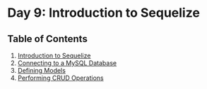 # Day 9: Introduction to Sequelize

## Table of Contents

1. [Introduction to Sequelize](01-intro-to-sequelize)
2. [Connecting to a MySQL Database](02-connecting-to-mysql-db)
3. [Defining Models](03-defining-models)
4. [Performing CRUD Operations](04-performing-crud-operations)